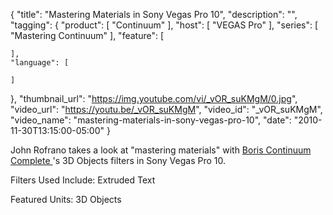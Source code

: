 {
  "title": "Mastering Materials in Sony Vegas Pro 10",
  "description": "",
  "tagging": {
    "product": [
      "Continuum"
    ],
    "host": [
      "VEGAS Pro"
    ],
    "series": [
      "Mastering Continuum"
    ],
    "feature": [

    ],
    "language": [

    ]
  },
  "thumbnail_url": "https://img.youtube.com/vi/_vOR_suKMgM/0.jpg",
  "video_url": "https://youtu.be/_vOR_suKMgM",
  "video_id": "_vOR_suKMgM",
  "video_name": "mastering-materials-in-sony-vegas-pro-10",
  "date": "2010-11-30T13:15:00-05:00"
}

John Rofrano takes a look at "mastering materials" with [ Boris Continuum
Complete ](/products/continuum/)
's 3D Objects filters in Sony Vegas Pro 10.

Filters Used Include: Extruded Text

Featured Units: 3D Objects


